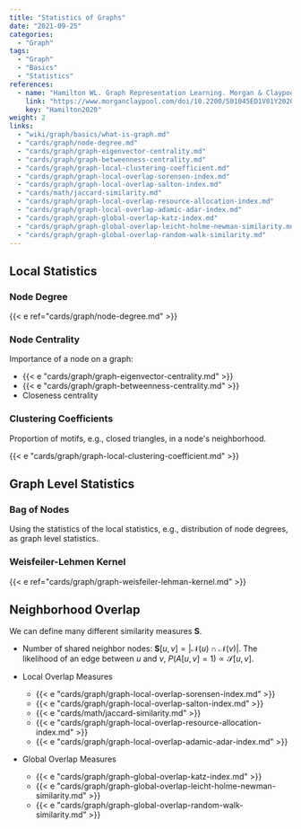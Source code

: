 ```yaml
---
title: "Statistics of Graphs"
date: "2021-09-25"
categories:
  - "Graph"
tags:
  - "Graph"
  - "Basics"
  - "Statistics"
references:
  - name: "Hamilton WL. Graph Representation Learning. Morgan & Claypool Publishers; 2020. pp. 1–159. doi:10.2200/S01045ED1V01Y202009AIM046"
    link: "https://www.morganclaypool.com/doi/10.2200/S01045ED1V01Y202009AIM046"
    key: "Hamilton2020"
weight: 2
links:
  - "wiki/graph/basics/what-is-graph.md"
  - "cards/graph/node-degree.md"
  - "cards/graph/graph-eigenvector-centrality.md"
  - "cards/graph/graph-betweenness-centrality.md"
  - "cards/graph/graph-local-clustering-coefficient.md"
  - "cards/graph/graph-local-overlap-sorensen-index.md"
  - "cards/graph/graph-local-overlap-salton-index.md"
  - "cards/math/jaccard-similarity.md"
  - "cards/graph/graph-local-overlap-resource-allocation-index.md"
  - "cards/graph/graph-local-overlap-adamic-adar-index.md"
  - "cards/graph/graph-global-overlap-katz-index.md"
  - "cards/graph/graph-global-overlap-leicht-holme-newman-similarity.md"
  - "cards/graph/graph-global-overlap-random-walk-similarity.md"
---
```


## Local Statistics

### Node Degree

{{< e ref="cards/graph/node-degree.md" >}}


### Node Centrality

Importance of a node on a graph:

- {{< e "cards/graph/graph-eigenvector-centrality.md" >}}
- {{< e "cards/graph/graph-betweenness-centrality.md" >}}
- Closeness centrality


### Clustering Coefficients


Proportion of motifs, e.g., closed triangles, in a node's neighborhood.

{{< e "cards/graph/graph-local-clustering-coefficient.md" >}}




## Graph Level Statistics

### Bag of Nodes

Using the statistics of the local statistics, e.g., distribution of node degrees, as graph level statistics.

### Weisfeiler-Lehmen Kernel

{{< e ref="cards/graph/graph-weisfeiler-lehman-kernel.md" >}}



## Neighborhood Overlap

We can define many different similarity measures $\mathbf S$.

- Number of shared neighbor nodes: $\mathbf S[u, v] = \lvert \mathcal N(u) \cap \mathcal N(v) \rvert$. The likelihood of an edge between $u$ and $v$, $P(A[u,v]=1) \propto \mathcal S[u,v]$.

- Local Overlap Measures
  - {{< e "cards/graph/graph-local-overlap-sorensen-index.md" >}}
  - {{< e "cards/graph/graph-local-overlap-salton-index.md" >}}
  - {{< e "cards/math/jaccard-similarity.md" >}}
  - {{< e "cards/graph/graph-local-overlap-resource-allocation-index.md" >}}
  - {{< e "cards/graph/graph-local-overlap-adamic-adar-index.md" >}}
- Global Overlap Measures
  - {{< e "cards/graph/graph-global-overlap-katz-index.md" >}}
  - {{< e "cards/graph/graph-global-overlap-leicht-holme-newman-similarity.md" >}}
  - {{< e "cards/graph/graph-global-overlap-random-walk-similarity.md" >}}




[^Hamilton2020]: {{< cite key="Hamilton2020" >}}
